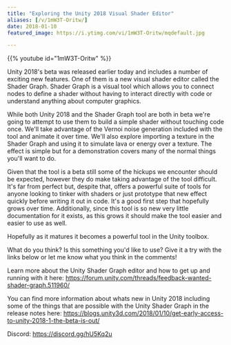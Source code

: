 ```yaml
---
title: "Exploring the Unity 2018 Visual Shader Editor"
aliases: [/v/1mW3T-Oritw/]
date: 2018-01-10
featured_image: https://i.ytimg.com/vi/1mW3T-Oritw/mqdefault.jpg

---
```


{{% youtube id="1mW3T-Oritw" %}}

Unity 2018's beta was released earlier today and includes a number of exciting new features. One of them is a new visual shader editor called the Shader Graph. Shader Graph is a visual tool which allows you to connect nodes to define a shader without having to interact directly with code or understand anything about computer graphics. 

While both Unity 2018 and the Shader Graph tool are both in beta we're going to attempt to use them to build a simple shader without touching code once. We'll take advantage of the Vernoi noise generation included with the tool and animate it over time. We'll also explore importing a texture in the Shader Graph and using it to simulate lava or energy over a texture. The effect is simple but for a demonstration covers many of the normal things you'll want to do.

Given that the tool is a beta still some of the hickups we encounter should be expected, however they do make taking advantage of the tool difficult. It's far from perfect but, despite that, offers a powerful suite of tools for anyone looking to tinker with shaders or just prototype that new effect quickly before writing it out in code. It's a good first step that hopefully grows over time. Additionally, since this tool is so new very little documentation for it exists, as this grows it should make the tool easier and easier to use as well.

Hopefully as it matures it becomes a powerful tool in the Unity toolbox.

What do you think? Is this something you'd like to use? Give it a try with the links below or let me know what you think in the comments!

Learn more about the Unity Shader Graph editor and how to get up and running with it here: https://forum.unity.com/threads/feedback-wanted-shader-graph.511960/

You can find more information about whats new in Unity 2018 including some of the things that are possible with the Unity Shader Graph in the release notes here: https://blogs.unity3d.com/2018/01/10/get-early-access-to-unity-2018-1-the-beta-is-out/

Discord: https://discord.gg/hU5Kq2u